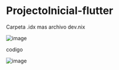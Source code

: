# ProjectoInicial-flutter
Carpeta .idx mas archivo dev.nix

![image](https://github.com/user-attachments/assets/485ede00-d181-4095-9f8b-02c2b94bfed6)

codigo

![image](https://github.com/user-attachments/assets/3406927e-59ed-48a2-9d8b-dbee512e1c0b)

